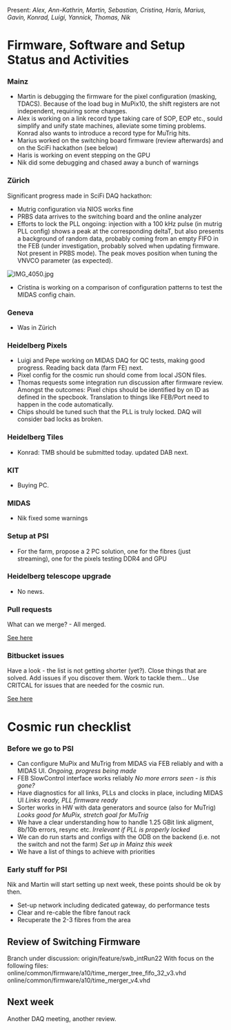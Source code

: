 Present: *Alex, Ann-Kathrin, Martin, Sebastian, Cristina, Haris, Marius, Gavin, Konrad, Luigi, Yannick, Thomas, Nik*

# Firmware, Software and Setup Status and Activities #

### Mainz ###

* Martin is debugging the firmware for the pixel configuration (masking, TDACS). Because of the load bug in MuPix10, the shift registers are not independent, requiring some changes.
* Alex is working on a link record type taking care of SOP, EOP etc., sould simplify and unify state machines, alleviate some timing problems. Konrad also wants to introduce a record type for MuTrig hits.
* Marius worked on the switching board firmware (review afterwards) and on the SciFi hackathon (see below)
* Haris is working on event stepping on the GPU
* Nik did some debugging and chased away a bunch of warnings

### Zürich ###

Significant progress made in SciFi DAQ hackathon: 
* Mutrig configuration via NIOS works fine
* PRBS data arrives to the switching board and the online analyzer
* Efforts to lock the PLL ongoing: injection with a 100 kHz pulse (in mutrig PLL config) shows a peak at the corresponding deltaT, but also presents a background of random data, probably coming from an empty FIFO in the FEB (under investigation, probably solved when updating firmware. Not present in PRBS mode). The peak moves position when tuning the VNVCO parameter (as expected). 

![IMG_4050.jpg](https://bitbucket.org/repo/7zKBgbq/images/1788722081-IMG_4050.jpg)

* Cristina is working on a comparison of configuration patterns to test the MIDAS config chain.

### Geneva ###

* Was in Zürich

### Heidelberg Pixels ###

* Luigi and Pepe working on MIDAS DAQ for QC tests, making good progress. Reading back data (farm FE) next. 
* Pixel config for the cosmic run should come from local JSON files.
* Thomas requests some integration run discussion after firmware review. Amongst the outcomes: Pixel chips should be identified by on ID as defined in the specbook. Translation to things like FEB/Port need to happen in the code automatically.
* Chips should be tuned such that the PLL is truly locked. DAQ will consider bad locks as broken.


### Heidelberg Tiles ###

* Konrad: TMB should be submitted today. updated DAB next.

### KIT ###

* Buying PC.

### MIDAS ###

* Nik fixed some warnings

### Setup at PSI ###

* For the farm, propose a 2 PC solution, one for the fibres (just streaming), one for the pixels testing DDR4 and GPU

### Heidelberg telescope upgrade ###

* No news.

### Pull requests ###

What can we merge? - All merged. 

[See here](https://bitbucket.org/mu3e/online/pull-requests/)

### Bitbucket issues ###

Have a look - the list is not getting shorter (yet?). Close things that are solved. Add issues if you discover them. Work to tackle them... Use CRITCAL for issues that are needed for the cosmic run.

[See here](https://bitbucket.org/mu3e/online/issues?status=new&status=open)


# Cosmic run checklist #

### Before we go to PSI ###

* Can configure MuPix and MuTrig from MIDAS via FEB reliably and with a MIDAS UI. *Ongoing, progress being made*
* FEB SlowControl interface works reliably *No more errors seen - is this gone?*
* Have diagnostics for all links, PLLs and clocks in place, including MIDAS UI *Links ready, PLL firmware ready*
* Sorter works in HW with data generators and source (also for MuTrig) *Looks good for MuPix, stretch goal for MuTrig*
* We have a clear understanding how to handle 1.25 GBit link aligment, 8b/10b errors, resync etc. *Irrelevant if PLL is properly locked*
* We can do run starts and configs with the ODB on the backend (i.e. not the switch and not the farm) *Set up in Mainz this week*
* We have a list of things to achieve with priorities

### Early stuff for PSI ###

Nik and Martin will start setting up next week, these points should be ok by then.

* Set-up network including dedicated gateway, do performance tests
* Clear and re-cable the fibre fanout rack
* Recuperate the 2-3 fibres from the area

## Review of Switching Firmware ##
Branch under discussion: origin/feature/swb_intRun22
With focus on the following files: 
online/common/firmware/a10/time_merger_tree_fifo_32_v3.vhd
online/common/firmware/a10/time_merger_v4.vhd

## Next week ##

Another DAQ meeting, another review.